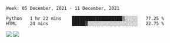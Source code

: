 <!--START_SECTION:waka-->
```text
Week: 05 December, 2021 - 11 December, 2021

Python   1 hr 22 mins    ███████████████████▒░░░░░   77.25 % 
HTML     24 mins         █████▓░░░░░░░░░░░░░░░░░░░   22.75 % 
```
<!--END_SECTION:waka-->
<a href="https://github.com/anuraghazra/github-readme-stats">
  <img align="left" src="https://github-readme-stats.vercel.app/api?username=Tanesan&count_private=true&show_icons=true" />
<img align="left" src="https://github-readme-stats.vercel.app/api/top-langs/?username=Tanesan" />
</a>
